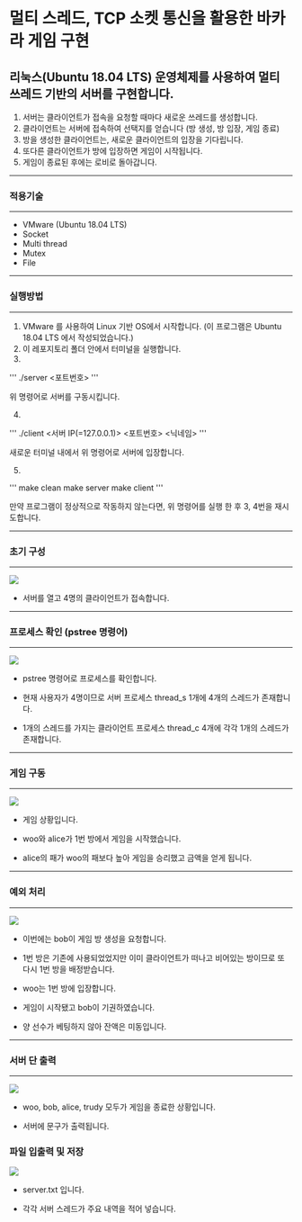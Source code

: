 # 멀티 스레드, TCP 소켓 통신을 활용한 바카라 게임 구현
리눅스(Ubuntu 18.04 LTS) 운영체제를 사용하여 멀티 쓰레드 기반의 서버를 구현합니다.
---
1. 서버는 클라이언트가 접속을 요청할 때마다 새로운 쓰레드를 생성합니다.
2. 클라이언트는 서버에 접속하여 선택지를 얻습니다 (방 생성, 방 입장, 게임 종료)
3. 방을 생성한 클라이언트는, 새로운 클라이언트의 입장을 기다립니다.
4. 또다른 클라이언트가 방에 입장하면 게임이 시작됩니다.
5. 게임이 종료된 후에는 로비로 돌아갑니다.



---
### 적용기술
---
- VMware (Ubuntu 18.04 LTS)
- Socket
- Multi thread
- Mutex
- File

---
### 실행방법
---
1. VMware 를 사용하여 Linux 기반 OS에서 시작합니다. (이 프로그램은 Ubuntu 18.04 LTS 에서 작성되었습니다.)
2. 이 레포지토리 폴더 안에서 터미널을 실행합니다.
3.
'''
./server <포트번호>
'''

위 명령어로 서버를 구동시킵니다.

4.
'''
./client <서버 IP(=127.0.0.1)> <포트번호> <닉네임>
'''

새로운 터미널 내에서 위 명령어로 서버에 입장합니다.

5.
'''
make clean
make server
make client
'''

만약 프로그램이 정상적으로 작동하지 않는다면, 위 명령어를 실행 한 후 3, 4번을 재시도합니다.




---
### 초기 구성
---
![](https://user-images.githubusercontent.com/53927414/170966693-b45872ad-f392-4427-84eb-f10fba6f7d58.png)

* 서버를 열고 4명의 클라이언트가 접속합니다.


---
### 프로세스 확인 (pstree 명령어)
---
![](https://user-images.githubusercontent.com/53927414/170966796-ef59223d-22a6-4b84-b672-f9178aa8e714.png)

* pstree 명령어로 프로세스를 확인합니다.

* 현재 사용자가 4명이므로 서버 프로세스 thread_s 1개에 4개의 스레드가 존재합니다.

* 1개의 스레드를 가지는 클라이언트 프로세스 thread_c 4개에 각각 1개의 스레드가 존재합니다.



---
### 게임 구동
---
![](https://user-images.githubusercontent.com/53927414/170966815-75fffc70-9c1d-46a1-bd7d-1f5d88a6d830.png)

* 게임 상황입니다.

* woo와 alice가 1번 방에서 게임을 시작했습니다.

* alice의 패가 woo의 패보다 높아 게임을 승리했고 금액을 얻게 됩니다. 



---
### 예외 처리
---
![](https://user-images.githubusercontent.com/53927414/170966902-e4bda9b6-e4d0-473d-ba08-4dda6b3bb194.png)

* 이번에는 bob이 게임 방 생성을 요청합니다.

* 1번 방은 기존에 사용되었었지만 이미 클라이언트가 떠나고 비어있는 방이므로 또 다시 1번 방을 배정받습니다.

* woo는 1번 방에 입장합니다.

* 게임이 시작됐고 bob이 기권하였습니다.

* 양 선수가 베팅하지 않아 잔액은 미동입니다.



---
### 서버 단 출력
---
![](https://user-images.githubusercontent.com/53927414/170967011-a8e351ad-9b28-4af1-854d-a06bf04e195a.png)

* woo, bob, alice, trudy 모두가 게임을 종료한 상황입니다.

* 서버에 문구가 출력됩니다.




### 파일 입출력 및 저장
![](https://user-images.githubusercontent.com/53927414/170967091-2122f36e-d60a-4b8e-add1-045edc02ad54.png)

* server.txt 입니다.

* 각각 서버 스레드가 주요 내역을 적어 넣습니다.
